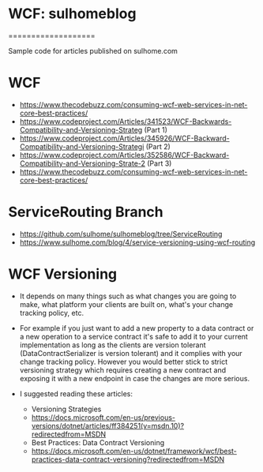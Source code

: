 # WCF: sulhomeblog
===================

Sample code for articles published on sulhome.com

# WCF
+ https://www.thecodebuzz.com/consuming-wcf-web-services-in-net-core-best-practices/
+ https://www.codeproject.com/Articles/341523/WCF-Backwards-Compatibility-and-Versioning-Strateg (Part 1)
+ https://www.codeproject.com/Articles/345926/WCF-Backward-Compatibility-and-Versioning-Strategi (Part 2)
+ https://www.codeproject.com/Articles/352586/WCF-Backward-Compatibility-and-Versioning-Strate-2 (Part 3)
+ https://www.thecodebuzz.com/consuming-wcf-web-services-in-net-core-best-practices/

# ServiceRouting Branch
+ https://github.com/sulhome/sulhomeblog/tree/ServiceRouting
+ https://www.sulhome.com/blog/4/service-versioning-using-wcf-routing

# WCF Versioning
+ It depends on many things such as what changes you are going to make, what platform your clients are built on, what's your change tracking policy, etc.

+ For example if you just want to add a new property to a data contract or a new operation to a service contract it's safe to add it to your current implementation as long as the clients are version tolerant (DataContractSerializer is version tolerant) and it complies with your change tracking policy. However you would better stick to strict versioning strategy which requires creating a new contract and exposing it with a new endpoint in case the changes are more serious.

+ I suggested reading these articles:

  + Versioning Strategies
  + https://docs.microsoft.com/en-us/previous-versions/dotnet/articles/ff384251(v=msdn.10)?redirectedfrom=MSDN
  + Best Practices: Data Contract Versioning
  + https://docs.microsoft.com/en-us/dotnet/framework/wcf/best-practices-data-contract-versioning?redirectedfrom=MSDN
